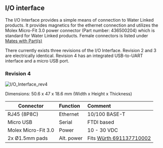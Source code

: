 ##  I/O interface

The I/O Interface provides a simple means of connection to Water Linked products. It provides magnetics for the ethernet connection and utilizes the Molex Micro-Fit 3.0 power connector (Part number: 436500204) which is standard for Water Linked products. Female connectors is listed under [Mates with Part(s)](https://www.molex.com/en-us/products/part-detail/436500204#mates-with-use-with) 

There currently exists three revisions of the I/O Interface. Revision 2 and 3 are electrically identical. Revision 4 has an integrated USB-to-UART interface and a micro USB port.

### Revision 4

![I/O_Interface_rev4](../../img/WL-31014-4_IO_Interface_connections.png)

Dimensions: 50.6 x 47 x 18.6 mm (Width x Height x Thickness)

| Connector           | Function   | Comment |
| ------------------- | :--------- | :------ |
| RJ45 (8P8C)         | Ethernet   | 10/100 BASE-T |
| Micro USB           | Serial     | FTDI based |
| Molex Micro-Fit 3.0 | Power      | 10 - 30 VDC |
| 2x Ø1.5mm pads      | Alt. power | Fits [Würth 691137710002](https://octopart.com/691137710002-w%C3%BCrth+elektronik-78871135) |